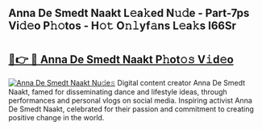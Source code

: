 ## Anna De Smedt Naakt L𝚎a𝚔ed N𝚞𝚍e - Part-7ps Vi𝚍𝚎o P𝚑𝚘tos - H𝚘𝚝 O𝚗𝚕yf𝚊ns L𝚎a𝚔s I66Sr

# <h2><a href="http://kf4mz73.oniu.top/?m=Anna+De+Smedt+Naakt">🔗👉 🔴 Anna De Smedt Naakt P𝚑ot𝚘𝚜 V𝚒d𝚎o</a></h2>

[![Anna De Smedt Naakt Nu𝚍e𝚜](https://i.imgur.com/0qMVB7G.gif)](http://kf4mz73.oniu.top/?m=Anna+De+Smedt+Naakt)
Digital content creator Anna De Smedt Naakt, famed for disseminating dance and lifestyle ideas, through performances and personal vlogs on social media. Inspiring activist Anna De Smedt Naakt, celebrated for their passion and commitment to creating positive change in the world.  
